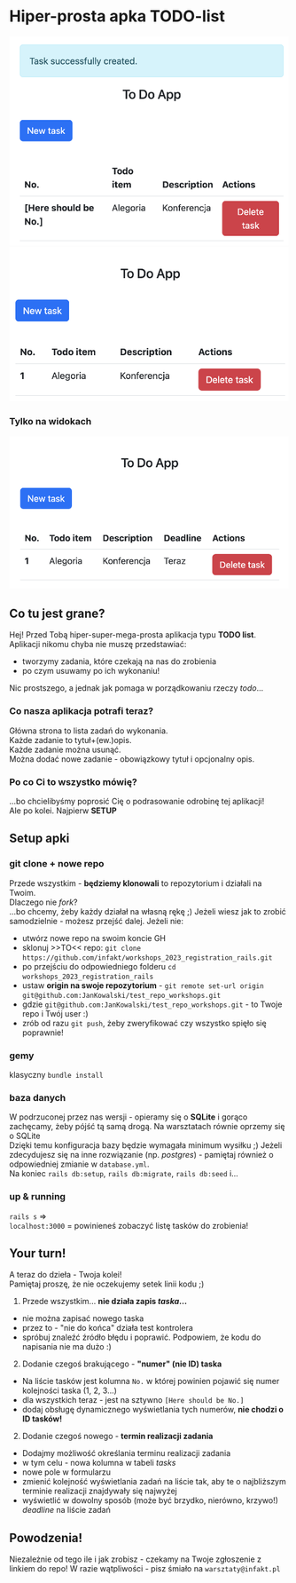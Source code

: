 # Hiper-prosta apka TODO-list
![1](image.png)
![2](image-1.png)

### Tylko na widokach

![3](image-2.png)
## Co tu jest grane?
Hej!
Przed Tobą hiper-super-mega-prosta aplikacja typu **TODO list**.
Aplikacji nikomu chyba nie muszę przedstawiać:
* tworzymy zadania, które czekają na nas do zrobienia
* po czym usuwamy po ich wykonaniu!

Nic prostszego, a jednak jak pomaga w porządkowaniu rzeczy *todo*...

### Co nasza aplikacja potrafi teraz?
Główna strona to lista zadań do wykonania.<br>
Każde zadanie to tytuł+(ew.)opis.<br>
Każde zadanie można usunąć.<br>
Można dodać nowe zadanie - obowiązkowy tytuł i opcjonalny opis.<br>

### Po co Ci to wszystko mówię?
...bo chcielibyśmy poprosić Cię o podrasowanie odrobinę tej aplikacji!<br>
Ale po kolei. Najpierw **SETUP**

## Setup apki

### git clone + nowe repo
Przede wszystkim - **będziemy klonowali** to repozytorium i działali na Twoim.<br>
Dlaczego nie *fork*?<br>
...bo chcemy, żeby każdy działał na własną rękę ;)
Jeżeli wiesz jak to zrobić samodzielnie - możesz przejść dalej.
Jeżeli nie:
* utwórz nowe repo na swoim koncie GH
* sklonuj >>TO<< repo: `git clone https://github.com/infakt/workshops_2023_registration_rails.git`
* po przejściu do odpowiedniego folderu `cd workshops_2023_registration_rails`
* ustaw **origin na swoje repozytorium** - `git remote set-url origin git@github.com:JanKowalski/test_repo_workshops.git`
* gdzie `git@github.com:JanKowalski/test_repo_workshops.git` - to Twoje repo i Twój user :)
* zrób od razu `git push`, żeby zweryfikować czy wszystko spięło się poprawnie!

### gemy
klasyczny `bundle install`

### baza danych
W podrzuconej przez nas wersji - opieramy się o **SQLite** i gorąco zachęcamy, żeby pójść tą samą drogą. Na warsztatach równie oprzemy się o SQLite<br>
Dzięki temu konfiguracja bazy będzie wymagała minimum wysiłku ;)
Jeżeli zdecydujesz się na inne rozwiązanie (np. *postgres*) - pamiętaj również o odpowiedniej zmianie w `database.yml`.<br>
Na koniec `rails db:setup`, `rails db:migrate`, `rails db:seed` i...

### up & running
`rails s` => <br>
`localhost:3000` = powinieneś zobaczyć listę tasków do zrobienia!

## Your turn!
A teraz do dzieła - Twoja kolei!<br>
Pamiętaj proszę, że nie oczekujemy setek linii kodu ;) <br>
1. Przede wszystkim... **nie działa zapis *taska*...**
* nie można zapisać nowego taska
* przez to - "nie do końca" działa test kontrolera
* spróbuj znaleźć źródło błędu i poprawić. Podpowiem, że kodu do napisania nie ma dużo :)
2. Dodanie czegoś brakującego - **"numer" (nie ID) taska**
* Na liście tasków jest kolumna `No.` w której powinien pojawić się numer kolejności taska (1, 2, 3...)
* dla wszystkich teraz - jest na sztywno `[Here should be No.]`
* dodaj obsługę dynamicznego wyświetlania tych numerów, **nie chodzi o ID tasków!**
2. Dodanie czegoś nowego - **termin realizacji zadania**
* Dodajmy możliwość określania terminu realizacji zadania
* w tym celu - nowa kolumna w tabeli *tasks*
* nowe pole w formularzu
* zmienić kolejność wyświetlania zadań na liście tak, aby te o najbliższym terminie realizacji znajdywały się najwyżej
* wyświetlić w dowolny sposób (może być brzydko, nierówno, krzywo!) *deadline* na liście zadań

## Powodzenia!

Niezależnie od tego ile i jak zrobisz - czekamy na Twoje zgłoszenie z linkiem do repo!
W razie wątpliwości - pisz śmiało na `warsztaty@infakt.pl`
